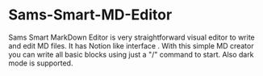 # Sams-Smart-MD-Editor
Sams Smart MarkDown Editor is very straightforward visual editor to write and edit MD files. It has  Notion like interface . With this simple MD creator you can write all basic blocks using just a "/" command to start. Also dark mode is supported.
